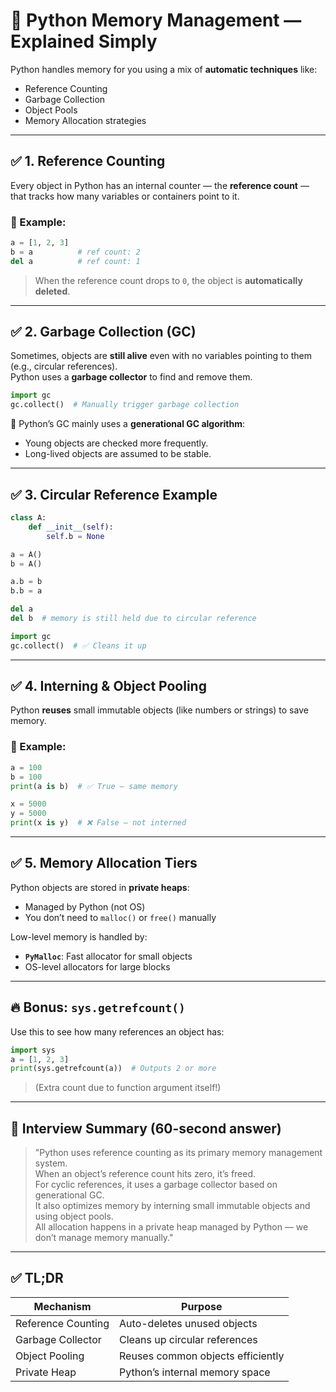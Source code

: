 # 🧠 Python Memory Management — Explained Simply

Python handles memory for you using a mix of **automatic techniques** like:

- Reference Counting
- Garbage Collection
- Object Pools
- Memory Allocation strategies

---

## ✅ 1. Reference Counting

Every object in Python has an internal counter — the **reference count** — that tracks how many variables or containers point to it.

### 📌 Example:

```python
a = [1, 2, 3]
b = a          # ref count: 2
del a          # ref count: 1
```

> When the reference count drops to `0`, the object is **automatically deleted**.

---

## ✅ 2. Garbage Collection (GC)

Sometimes, objects are **still alive** even with no variables pointing to them (e.g., circular references).  
Python uses a **garbage collector** to find and remove them.

```python
import gc
gc.collect()  # Manually trigger garbage collection
```

🧠 Python’s GC mainly uses a **generational GC algorithm**:
- Young objects are checked more frequently.
- Long-lived objects are assumed to be stable.

---

## ✅ 3. Circular Reference Example

```python
class A:
    def __init__(self):
        self.b = None

a = A()
b = A()

a.b = b
b.b = a

del a
del b  # memory is still held due to circular reference

import gc
gc.collect()  # ✅ Cleans it up
```

---

## ✅ 4. Interning & Object Pooling

Python **reuses** small immutable objects (like numbers or strings) to save memory.

### 📌 Example:

```python
a = 100
b = 100
print(a is b)  # ✅ True — same memory

x = 5000
y = 5000
print(x is y)  # ❌ False — not interned
```

---

## ✅ 5. Memory Allocation Tiers

Python objects are stored in **private heaps**:
- Managed by Python (not OS)
- You don’t need to `malloc()` or `free()` manually

Low-level memory is handled by:
- **`PyMalloc`**: Fast allocator for small objects
- OS-level allocators for large blocks

---

## 🔥 Bonus: `sys.getrefcount()`

Use this to see how many references an object has:

```python
import sys
a = [1, 2, 3]
print(sys.getrefcount(a))  # Outputs 2 or more
```

> (Extra count due to function argument itself!)

---

## 🧠 Interview Summary (60-second answer)

> "Python uses reference counting as its primary memory management system.  
When an object’s reference count hits zero, it’s freed.  
For cyclic references, it uses a garbage collector based on generational GC.  
It also optimizes memory by interning small immutable objects and using object pools.  
All allocation happens in a private heap managed by Python — we don’t manage memory manually."

---

## ✅ TL;DR

| Mechanism             | Purpose                          |
|-----------------------|----------------------------------|
| Reference Counting    | Auto-deletes unused objects      |
| Garbage Collector     | Cleans up circular references    |
| Object Pooling        | Reuses common objects efficiently|
| Private Heap          | Python’s internal memory space   |

